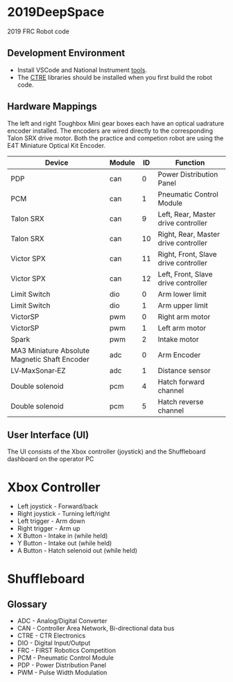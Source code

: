# 2019DeepSpace
2019 FRC Robot code

## Development Environment
* Install VSCode and National Instrument [tools](https://wpilib.screenstepslive.com/s/currentCS/m/cpp/l/1027500-installing-c-and-java-development-tools-for-frc).
* The [CTRE](http://www.ctr-electronics.com) libraries should be installed when you first build the robot code. 

## Hardware Mappings
The left and right Toughbox Mini gear boxes each have an optical uadrature encoder installed. The encoders are wired directly to the corresponding Talon SRX drive motor. Both the practice and competion robot are using the E4T Miniature Optical Kit Encoder.

|Device|Module|ID|Function|
|------|------|------|--------|
|PDP   |can| 0    | Power Distribution Panel|
|PCM   |can| 1    | Pneumatic Control Module|
|Talon SRX|can| 9 | Left, Rear, Master drive controller|
|Talon SRX|can| 10| Right, Rear, Master drive controller|
|Victor SPX|can|11| Right, Front, Slave drive controller|
|Victor SPX|can|12| Left, Front, Slave drive controller|
|Limit Switch|dio|0|Arm lower limit|
|Limit Switch|dio|1|Arm upper limit|
|VictorSP|pwm|0|Right arm motor|
|VictorSP|pwm|1|Left arm motor|
|Spark|pwm|2|Intake motor|
|MA3 Miniature Absolute Magnetic Shaft Encoder|adc|0|Arm Encoder|
|LV‑MaxSonar‑EZ|adc|1|Distance sensor|
|Double solenoid|pcm|4|Hatch forward channel|
|Double solenoid|pcm|5|Hatch reverse channel|

## User Interface (UI)
The UI consists of the Xbox controller (joystick) and the Shuffleboard dashboard on the operator PC
# Xbox Controller
* Left joystick - Forward/back
* Right joystick - Turning left/right
* Left trigger - Arm down
* Right trigger - Arm up
* X Button - Intake in (while held)
* Y Button - Intake out (while held)
* A Button - Hatch selenoid out (while held)

# Shuffleboard

## Glossary

* ADC - Analog/Digital Converter
* CAN - Controller Area Network, Bi-directional data bus
* CTRE - CTR Electronics
* DIO - Digital Input/Output
* FRC - FIRST Robotics Competition
* PCM - Pneumatic Control Module
* PDP - Power Distribution Panel
* PWM - Pulse Width Modulation
